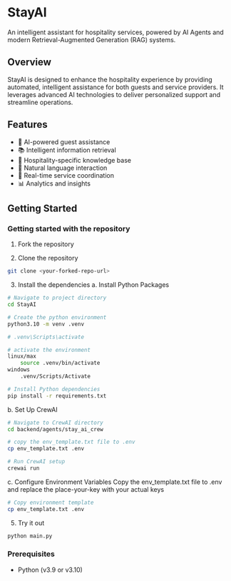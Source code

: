 # StayAI

An intelligent assistant for hospitality services, powered by AI Agents and modern Retrieval-Augmented Generation (RAG) systems.

## Overview

StayAI is designed to enhance the hospitality experience by providing automated, intelligent assistance for both guests and service providers. It leverages advanced AI technologies to deliver personalized support and streamline operations.

## Features

- 🤖 AI-powered guest assistance
- 📚 Intelligent information retrieval
- 🏨 Hospitality-specific knowledge base
- 💬 Natural language interaction
- 🔄 Real-time service coordination
- 📊 Analytics and insights

## Getting Started

### Getting started with the repository

1. Fork the repository

2. Clone the repository
```bash
git clone <your-forked-repo-url>
```
3. Install the dependencies
a. Install Python Packages
```bash
# Navigate to project directory
cd StayAI

# Create the python environment
python3.10 -m venv .venv

# .venv\Scripts\activate

# activate the environment
linux/max
    source .venv/bin/activate
windows
    .venv/Scripts/Activate

# Install Python dependencies
pip install -r requirements.txt
```

b. Set Up CrewAI
```bash
# Navigate to CrewAI directory
cd backend/agents/stay_ai_crew

# copy the env_template.txt file to .env
cp env_template.txt .env

# Run CrewAI setup
crewai run
```

c. Configure Environment Variables
Copy the env_template.txt file to .env and replace the place-your-key with your actual keys
```bash
# Copy environment template
cp env_template.txt .env
```
    

    

5. Try it out
```bash
python main.py
```

### Prerequisites
 - Python (v3.9 or v3.10)

